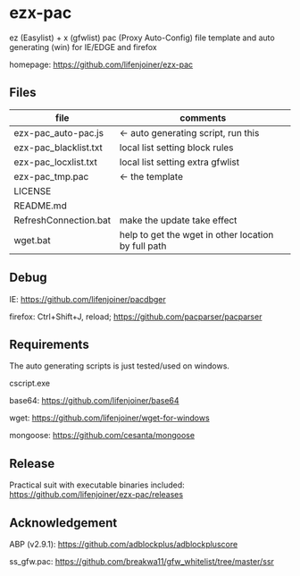 # ezx-pac
ez (Easylist) + x (gfwlist) pac (Proxy Auto-Config) file template and auto generating (win) for IE/EDGE and firefox

homepage: https://github.com/lifenjoiner/ezx-pac

## Files
|file                   |comments                           |
|-----------------------|-----------------------------------|
|ezx-pac_auto-pac.js    |<- auto generating script, run this|
|ezx-pac_blacklist.txt  |local list setting block rules     |
|ezx-pac_locxlist.txt   |local list setting extra gfwlist   |
|ezx-pac_tmp.pac        |<- the template                    |
|LICENSE                |                                   |
|README.md              |                                   |
|RefreshConnection.bat  |make the update take effect        |
|wget.bat               |help to get the wget in other location by full path    |

## Debug
IE: https://github.com/lifenjoiner/pacdbger

firefox: Ctrl+Shift+J, reload; https://github.com/pacparser/pacparser

## Requirements
The auto generating scripts is just tested/used on windows.

cscript.exe

base64: https://github.com/lifenjoiner/base64

wget: https://github.com/lifenjoiner/wget-for-windows

mongoose: https://github.com/cesanta/mongoose

## Release
Practical suit with executable binaries included: https://github.com/lifenjoiner/ezx-pac/releases

## Acknowledgement
ABP (v2.9.1): https://github.com/adblockplus/adblockpluscore

ss_gfw.pac: https://github.com/breakwa11/gfw_whitelist/tree/master/ssr
